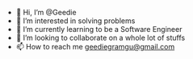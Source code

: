 - 👋 Hi, I’m @Geedie
- 👀 I’m interested in solving problems
- 🌱 I’m currently learning to be a Software Engineer
- 💞️ I’m looking to collaborate on a whole lot of stuffs 
- 📫 How to reach me geediegramgu@gmail.com

<!---
Geedie/Geedie is a ✨ special ✨ repository because its `README.md` (this file) appears on your GitHub profile.
You can click the Preview link to take a look at your changes.
--->
